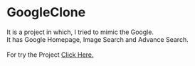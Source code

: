 # GoogleClone
It is a project in which, I tried to mimic the Google.<br> 
It has Google Homepage, Image Search and Advance Search.<br> <br>
For try the Project <a href="https://adityachaudhary3.github.io/GoogleClone/"> Click Here.</a> <br>
